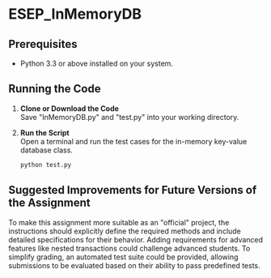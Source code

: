 # ESEP_InMemoryDB

## Prerequisites
- Python 3.3 or above installed on your system.

## Running the Code

1. **Clone or Download the Code**  
   Save "InMemoryDB.py" and "test.py" into your working directory.

2. **Run the Script**  
   Open a terminal and run the test cases for the in-memory key-value database class.

   ```bash
   python test.py

## Suggested Improvements for Future Versions of the Assignment

To make this assignment more suitable as an "official" project, the instructions should explicitly define the required methods and include detailed specifications for their behavior. Adding requirements for advanced features like nested transactions could challenge advanced students. To simplify grading, an automated test suite could be provided, allowing submissions to be evaluated based on their ability to pass predefined tests.
